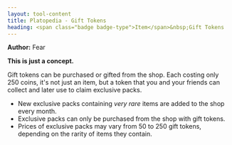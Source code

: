 ```yaml
---
layout: tool-content
title: Platopedia - Gift Tokens
heading: <span class="badge badge-type">Item</span>&nbsp;Gift Tokens
---
```


<div class="linebreak"></div>

**Author:** Fear

**This is just a concept.**

Gift tokens can be purchased or gifted from the shop. Each costing only 250 coins, it's not just an item, but a token that you and your friends can collect and later use to claim exclusive packs.

- New exclusive packs containing *very rare* items are added to the shop every month.
- Exclusive packs can only be purchased from the shop with gift tokens.
- Prices of exclusive packs may vary from 50 to 250 gift tokens, depending on the rarity of items they contain.

<div class="linebreak"></div>

<div class="content-image" data-url="/docs/assets/images/concepts/gifttokens.png" data-width="600px" data-label=""></div>

<div class="linebreak"></div>
